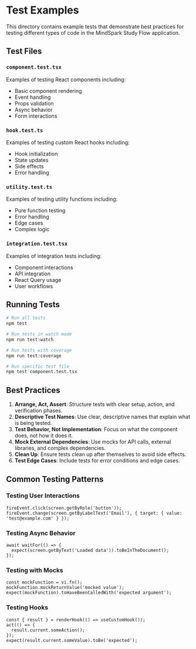 # Test Examples

This directory contains example tests that demonstrate best practices for testing different types of code in the MindSpark Study Flow application.

## Test Files

### `component.test.tsx`
Examples of testing React components including:
- Basic component rendering
- Event handling
- Props validation
- Async behavior
- Form interactions

### `hook.test.ts`
Examples of testing custom React hooks including:
- Hook initialization
- State updates
- Side effects
- Error handling

### `utility.test.ts`
Examples of testing utility functions including:
- Pure function testing
- Error handling
- Edge cases
- Complex logic

### `integration.test.tsx`
Examples of integration tests including:
- Component interactions
- API integration
- React Query usage
- User workflows

## Running Tests

```bash
# Run all tests
npm test

# Run tests in watch mode
npm run test:watch

# Run tests with coverage
npm run test:coverage

# Run specific test file
npm test component.test.tsx
```

## Best Practices

1. **Arrange, Act, Assert**: Structure tests with clear setup, action, and verification phases.
2. **Descriptive Test Names**: Use clear, descriptive names that explain what is being tested.
3. **Test Behavior, Not Implementation**: Focus on what the component does, not how it does it.
4. **Mock External Dependencies**: Use mocks for API calls, external libraries, and complex dependencies.
5. **Clean Up**: Ensure tests clean up after themselves to avoid side effects.
6. **Test Edge Cases**: Include tests for error conditions and edge cases.

## Common Testing Patterns

### Testing User Interactions
```tsx
fireEvent.click(screen.getByRole('button'));
fireEvent.change(screen.getByLabelText('Email'), { target: { value: 'test@example.com' } });
```

### Testing Async Behavior
```tsx
await waitFor(() => {
  expect(screen.getByText('Loaded data')).toBeInTheDocument();
});
```

### Testing with Mocks
```tsx
const mockFunction = vi.fn();
mockFunction.mockReturnValue('mocked value');
expect(mockFunction).toHaveBeenCalledWith('expected argument');
```

### Testing Hooks
```tsx
const { result } = renderHook(() => useCustomHook());
act(() => {
  result.current.someAction();
});
expect(result.current.someValue).toBe('expected');
```